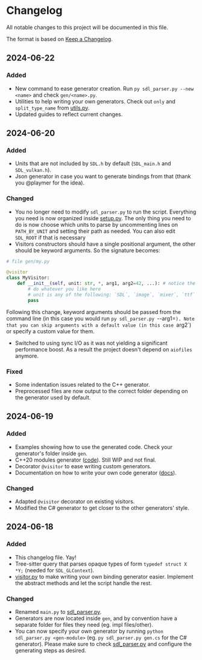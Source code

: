 
# Changelog

All notable changes to this project will be documented in this file.

The format is based on [Keep a Changelog](https://keepachangelog.com/en/1.1.0/).


## 2024-06-22

### Added

- New command to ease generator creation. Run `py sdl_parser.py --new <name>` and check `gen/<name>.py`.
- Utilities to help writing your own generators. Check out `only` and `split_type_name` from [utils.py](./utils.py).
- Updated guides to reflect current changes.


## 2024-06-20

### Added

- Units that are not included by `SDL.h` by default (`SDL_main.h` and `SDL_vulkan.h`).
- Json generator in case you want to generate bindings from that (thank you @playmer for the idea).

### Changed

- You no longer need to modify `sdl_parser.py` to run the script. Everything you need is now organized inside [setup.py](./setup.py). The only thing you need to do is now choose which units to parse by uncommenting lines on `PATH_BY_UNIT` and setting their path as needed. You can also edit `SDL_ROOT` if that is necessary
- Visitors constructors should have a single positional argument, the other should be keyword arguments. So the signature becomes:
```py
# file gen/my.py

@visitor
class MyVisitor:
    def __init__(self, unit: str, *, arg1, arg2=42, ...): # notice the * that separates positional and keyword arguments
        # do whatever you like here
        # unit is any of the following: `SDL`, `image`, `mixer`, `ttf` 
        pass
```
Following this change, keyword arguments should be passed from the command line (in this case you would run `py sdl_parser.py `--arg1=<SomeValue>`). Note that you can skip arguments with a default value (in this case `arg2`) or specify a custom value for them.

- Switched to using sync I/O as it was not yielding a significant performance boost. As a result the project doesn't depend on `aiofiles` anymore.

### Fixed

- Some indentation issues related to the C++ generator.
- Preprocessed files are now output to the correct folder depending on the generator used by default.


## 2024-06-19

### Added

- Examples showing how to use the generated code. Check your generator's folder inside `gen`.
- C++20 modules generator ([code](./gen/cpp.py)). Still WIP and not final.
- Decorator `@visitor` to ease writing custom generators.
- Documentation on how to write your own code generator ([docs](./docs/bindings-my-way.md)).


### Changed

- Adapted `@visitor` decorator on existing visitors.
- Modified the C# generator to get closer to the other generators' style.


## 2024-06-18

### Added

- This changelog file. Yay!
- Tree-sitter query that parses opaque types of form `typedef struct X *Y;` (needed for `SDL_GLContext`).
- [visitor.py](./visitor.py) to make writing your own binding generator easier. Implement the abstract methods and let the script handle the rest.


### Changed

- Renamed `main.py` to [sdl_parser.py](./sdl_parser.py).
- Generators are now located inside `gen`, and by convention have a separate folder for files they need (eg. impl files/other).
- You can now specify your own generator by running `python sdl_parser.py <gen-module>` (eg. `py sdl_parser.py gen.cs` for the C# generator). Please make sure to check [sdl_parser.py](./sdl_parser.py) and configure the generating steps as desired.
